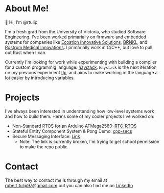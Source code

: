 # About Me!
👋 Hi, I’m @rtulip

I'm a fresh grad from the University of Victoria, who studied Software Engineering. I've been worked primarially on firmware and embedded systems for companies like [Ecoation Innovative Solutions](https://www.ecoation.com/), [BRNKL](https://www.brnkl.io/), and [Rostrum Medical Innovations](https://www.rostrummedical.com/). I primarially work in C/C++, but love to pull out Rust when I can.

Currently I'm looking for work while experimenting with building a compiler for a custom programmig language: [haystack](https://github.com/rtulip/haystack). `Haystack` is the next iteration on my previous experiment [tlp](https://github.com/rtulip/tlp), and aims to make working in the language a lot easier by introducing variables.

# Projects
I've always been interested in understanding how low-level systems work and how to build them. Here's some of my cooler projects I've worked on:
* Non-Standard RTOS for an Arduino ATMega2560: [RTC-RTOS](https://github.com/rtulip/RTC-RTOS)
* Stateful Entity Component System & Pong Demo: [cpp-secs](https://github.com/rtulip/cpp-secs)
* Secure Messaging Interface: [Link](https://gitlab.csc.uvic.ca/courses/2021091/SENG360/teams/group-24/group24assignment3)
    * Note: The link is currently broken, I'm trying to get school permission to make the repo public.     

# Contact
The best way to contact me is through my email at <robert.tulip97@gmail.com> but you can also find me on [LinkedIn](https://linkedin.com/in/rtulip)

<!---
rtulip/rtulip is a ✨ special ✨ repository because its `README.md` (this file) appears on your GitHub profile.
You can click the Preview link to take a look at your changes.
--->
